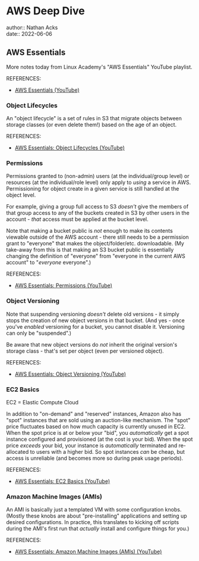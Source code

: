 # AWS Deep Dive

author:: Nathan Acks  
date:: 2022-06-06

## AWS Essentials

More notes today from Linux Academy's "AWS Essentials" YouTube playlist.

REFERENCES:

* [AWS Essentials (YouTube)](https://youtube.com/playlist?list=PLv2a_5pNAko0Mijc6mnv04xeOut443Wnk)

### Object Lifecycles

An "object lifecycle" is a set of rules in S3 that migrate objects between storage classes (or even delete them!) based on the age of an object.

REFERENCES:

* [AWS Essentials: Object Lifecycles (YouTube)](https://youtu.be/B-z9hNj3Fw4)

### Permissions

Permissions granted to (non-admin) users (at the individual/group level) or resources (at the individual/role level) only apply to *using* a service in AWS. Permissioning for object create in a given service is still handled at the object level.

For example, giving a group full access to S3 *doesn't* give the members of that group access to any of the buckets created in S3 by other users in the account - *that* access must be applied at the bucket level.

Note that making a bucket public is *not* enough to make its contents viewable outside of the AWS account - there still needs to be a permission grant to "everyone" that makes the object/folder/etc. downloadable. (My take-away from this is that making an S3 bucket public is essentially changing the definition of "everyone" from "everyone in the current AWS account" to "*everyone* everyone".)

REFERENCES:

* [AWS Essentials: Permissions (YouTube)](https://youtu.be/X7vfDa1ygeo)

### Object Versioning

Note that suspending versioning *doesn't* delete old versions - it simply stops the creation of new object versions in that bucket. (And yes - once you've *enabled* versioning for a bucket, you cannot disable it. Versioning can only be "suspended".)

Be aware that new object versions do *not* inherit the original version's storage class - that's set per object (even per versioned object).

REFERENCES:

* [AWS Essentials: Object Versioning (YouTube)](https://youtu.be/I-OW9Kr2NGs)

### EC2 Basics

EC2 = Elastic Compute Cloud

In addition to "on-demand" and "reserved" instances, Amazon also has "spot" instances that are sold using an auction-like mechanism. The "spot" price fluctuates based on how much capacity is currently unused in EC2. When the spot price is at or below your "bid", you *automatically* get a spot instance configured and provisioned (at the cost is your bid). When the spot price *exceeds* your bid, your instance is *automatically* terminated and re-allocated to users with a higher bid. So spot instances *can* be cheap, but access is unreliable (and becomes more so during peak usage periods).

REFERENCES:

* [AWS Essentials: EC2 Basics (YouTube)](https://youtu.be/dO1X7QG_4xw)

### Amazon Machine Images (AMIs)

An AMI is basically just a templated VM with some configuration knobs. (Mostly these knobs are about "pre-installing" applications and setting up desired configurations. In practice, this translates to kicking off scripts during the AMI's first run that *actually* install and configure things for you.)

REFERENCES:

* [AWS Essentials: Amazon Machine Images (AMIs) (YouTube)](https://youtu.be/B7M31vywgs4)
